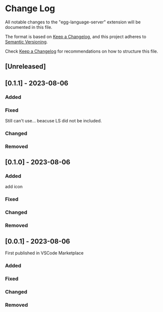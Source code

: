 # Change Log

All notable changes to the "egg-language-server" extension will be documented in this file.


The format is based on [Keep a Changelog](https://keepachangelog.com/en/1.0.0/),
and this project adheres to [Semantic Versioning](https://semver.org/spec/v2.0.0.html).

Check [Keep a Changelog](http://keepachangelog.com/) for recommendations on how to structure this file.

## [Unreleased]


## [0.1.1] - 2023-08-06

### Added

### Fixed

Still can't use... beacuse LS did not be included.

### Changed

### Removed


## [0.1.0] - 2023-08-06

### Added

add icon

### Fixed

### Changed

### Removed



## [0.0.1] - 2023-08-06

First published in VSCode Marketplace

### Added

### Fixed

### Changed

### Removed


